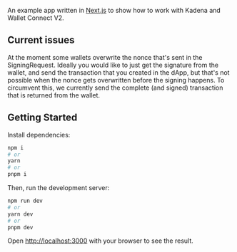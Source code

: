 An example app written in [Next.js](https://nextjs.org/) to show how to work
with Kadena and Wallet Connect V2.

## Current issues

At the moment some wallets overwrite the nonce that's sent in the
SigningRequest. Ideally you would like to just get the signature from the
wallet, and send the transaction that you created in the dApp, but that's not
possible when the nonce gets overwritten before the signing happens. To
circumvent this, we currently send the complete (and signed) transaction that is
returned from the wallet.

## Getting Started

Install dependencies:

```bash
npm i
# or
yarn
# or
pnpm i
```

Then, run the development server:

```bash
npm run dev
# or
yarn dev
# or
pnpm dev
```

Open [http://localhost:3000](http://localhost:3000) with your browser to see the
result.
